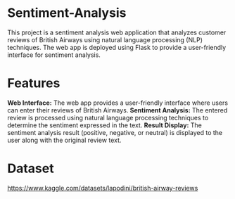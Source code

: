 # Sentiment-Analysis

This project is a sentiment analysis web application that analyzes customer reviews of British Airways using natural language processing (NLP) techniques. The web app is deployed using Flask to provide a user-friendly interface for sentiment analysis.


# Features

**Web Interface:** The web app provides a user-friendly interface where users can enter their reviews of British Airways.
**Sentiment Analysis:** The entered review is processed using natural language processing techniques to determine the sentiment expressed in the text.
**Result Display:** The sentiment analysis result (positive, negative, or neutral) is displayed to the user along with the original review text.

# Dataset
https://www.kaggle.com/datasets/lapodini/british-airway-reviews

